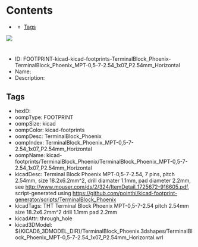 



Contents
========

* [](#)
	* [Tags](#tags)
  
![][im]
# 

- ID: FOOTPRINT-kicad-kicad-footprints-TerminalBlock_Phoenix-TerminalBlock_Phoenix_MPT-0,5-7-2.54_1x07_P2.54mm_Horizontal
- Name: 
- Description: 

## Tags

- hexID: 
- oompType: FOOTPRINT
- oompSize: kicad
- oompColor: kicad-footprints
- oompDesc: TerminalBlock_Phoenix
- oompIndex: TerminalBlock_Phoenix_MPT-0,5-7-2.54_1x07_P2.54mm_Horizontal
- oompName: kicad-footprints/TerminalBlock_Phoenix/TerminalBlock_Phoenix_MPT-0,5-7-2.54_1x07_P2.54mm_Horizontal
- kicadDesc: Terminal Block Phoenix MPT-0,5-7-2.54, 7 pins, pitch 2.54mm, size 18.2x6.2mm^2, drill diamater 1.1mm, pad diameter 2.2mm, see http://www.mouser.com/ds/2/324/ItemDetail_1725672-916605.pdf, script-generated using https://github.com/pointhi/kicad-footprint-generator/scripts/TerminalBlock_Phoenix
- kicadTags: THT Terminal Block Phoenix MPT-0,5-7-2.54 pitch 2.54mm size 18.2x6.2mm^2 drill 1.1mm pad 2.2mm
- kicadAttr: through_hole
- kicad3DModel: ${KICAD6_3DMODEL_DIR}/TerminalBlock_Phoenix.3dshapes/TerminalBlock_Phoenix_MPT-0,5-7-2.54_1x07_P2.54mm_Horizontal.wrl



[im]: image.png
